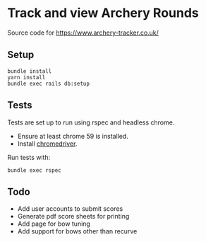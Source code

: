 # Track and view Archery Rounds

Source code for https://www.archery-tracker.co.uk/

Setup
------

    bundle install
    yarn install
    bundle exec rails db:setup


Tests
-----

Tests are set up to run using rspec and headless chrome.
* Ensure at least chrome 59 is installed.
* Install [chromedriver](https://sites.google.com/a/chromium.org/chromedriver/).

Run tests with:

    bundle exec rspec

Todo
-----

* Add user accounts to submit scores
* Generate pdf score sheets for printing
* Add page for bow tuning
* Add support for bows other than recurve
